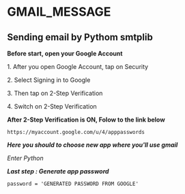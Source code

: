 # GMAIL_MESSAGE
<h2>Sending email by Pythom smtplib</h2>

**Before start, open your Google Account**

<p>1. After you open Google Account, tap on Security</p>
<p>2. Select Signing in to Google</p>
<p>3. Then tap on 2-Step Verification</p>
<p>4. Switch on 2-Step Verification</p>


__After 2-Step Verification is ON, Folow to the link below__

```
https://myaccount.google.com/u/4/apppasswords
```

__*Here you should to choose new app where you'll use gmail*__

*Enter Python*

__*Last step : Generate app password*__

```
password = 'GENERATED PASSWORD FROM GOOGLE'
```
